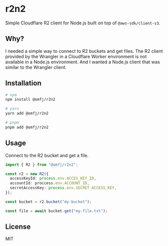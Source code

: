 # r2n2

Simple Cloudflare R2 client for Node.js built on top of `@aws-sdk/client-s3`.

## Why?

I needed a simple way to connect to R2 buckets and get files. The R2 client provided by the Wrangler in a Cloudflare Worker environment is not available in a Node.js environment. And I wanted a Node.js client that was similar to the Wrangler client.

## Installation

```bash
# npm
npm install @omfj/r2n2

# yarn
yarn add @omfj/r2n2

# pnpm
pnpm add @omfj/r2n2
```

## Usage

Connect to the R2 bucket and get a file.

```typescript
import { R2 } from "@omfj/r2n2";

const r2 = new R2({
  accessKeyId: process.env.ACCES_KEY_ID,
  accountId: proccess.env.ACCOUNT_ID,
  secretAccessKey: process.env.SECRET_ACCESS_KEY,
});

const bucket = r2.bucket("my-bucket");

const file = await bucket.get("my-file.txt");
```

## License

MIT
